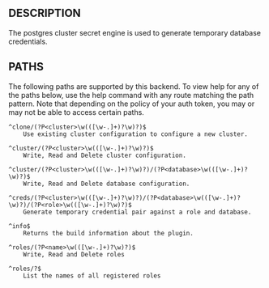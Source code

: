 ## DESCRIPTION

The postgres cluster secret engine is used to generate temporary database 
credentials.

## PATHS

The following paths are supported by this backend. To view help for
any of the paths below, use the help command with any route matching
the path pattern. Note that depending on the policy of your auth token,
you may or may not be able to access certain paths.

    ^clone/(?P<cluster>\w(([\w-.]+)?\w)?)$
        Use existing cluster configuration to configure a new cluster.

    ^cluster/(?P<cluster>\w(([\w-.]+)?\w)?)$
        Write, Read and Delete cluster configuration.

    ^cluster/(?P<cluster>\w(([\w-.]+)?\w)?)/(?P<database>\w(([\w-.]+)?\w)?)$
        Write, Read and Delete database configuration.

    ^creds/(?P<cluster>\w(([\w-.]+)?\w)?)/(?P<database>\w(([\w-.]+)?\w)?)/(?P<role>\w(([\w-.]+)?\w)?)$
        Generate temporary credential pair against a role and database.

    ^info$
        Returns the build information about the plugin.

    ^roles/(?P<name>\w(([\w-.]+)?\w)?)$
        Write, Read and Delete roles

    ^roles/?$
        List the names of all registered roles
